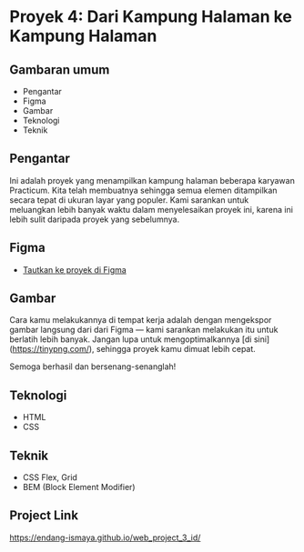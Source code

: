 # Proyek 4: Dari Kampung Halaman ke Kampung Halaman

## Gambaran umum

- Pengantar
- Figma
- Gambar
- Teknologi
- Teknik

## Pengantar

Ini adalah proyek yang menampilkan kampung halaman beberapa karyawan Practicum. Kita telah membuatnya sehingga semua elemen ditampilkan secara tepat di ukuran layar yang populer. Kami sarankan untuk meluangkan lebih banyak waktu dalam menyelesaikan proyek ini, karena ini lebih sulit daripada proyek yang sebelumnya.

## Figma

- [Tautkan ke proyek di Figma](https://www.figma.com/file/1zCYcflj6BJx5VqOvXU9nb/Sprint-3-From-Homeland-to-Homeland-desktop-mobile?node-id=0%3A1)

## Gambar

Cara kamu melakukannya di tempat kerja adalah dengan mengekspor gambar langsung dari dari Figma — kami sarankan melakukan itu untuk berlatih lebih banyak. Jangan lupa untuk mengoptimalkannya [di sini] (<https://tinypng.com/>), sehingga proyek kamu dimuat lebih cepat.

Semoga berhasil dan bersenang-senanglah!

## Teknologi

- HTML
- CSS

## Teknik

- CSS Flex, Grid
- BEM (Block Element Modifier)

## Project Link

<https://endang-ismaya.github.io/web_project_3_id/>

